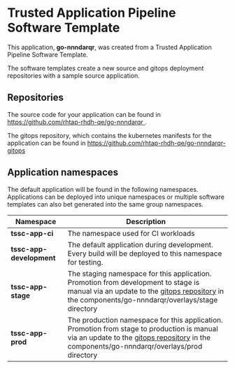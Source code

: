 # Trusted Application Pipeline Software Template

This application, **go-nnndarqr**, was created from a Trusted Application Pipeline Software Template.

The software templates create a new source and gitops deployment repositories with a sample source application. 

## Repositories

The source code for your application can be found in [https://github.com/rhtap-rhdh-qe/go-nnndarqr ](https://github.com/rhtap-rhdh-qe/go-nnndarqr ).
 
The gitops repository, which contains the kubernetes manifests for the application can be found in 
[https://github.com/rhtap-rhdh-qe/go-nnndarqr-gitops ](https://github.com/rhtap-rhdh-qe/go-nnndarqr-gitops ) 

## Application namespaces 

The default application will be found in the following namespaces. Applications can be deployed into unique namespaces or multiple software templates can also bet generated into the same group namespaces.  

|  Namespace   |  Description   |  
| -------- | -------- |
| **tssc-app-ci** | The namespace used for CI workloads |
| **tssc-app-development** | The default application during development. Every build will be deployed to this namespace for testing. |
| **tssc-app-stage** | The staging namespace for this application. Promotion from development to stage is manual via an update to the [gitops repository](https://github.com/rhtap-rhdh-qe/go-nnndarqr-gitops ) in the components/go-nnndarqr/overlays/stage directory |
| **tssc-app-prod** | The production namespace for this application. Promotion from stage to production is manual via an update to the [gitops repository](https://github.com/rhtap-rhdh-qe/go-nnndarqr-gitops ) in the components/go-nnndarqr/overlays/prod directory |